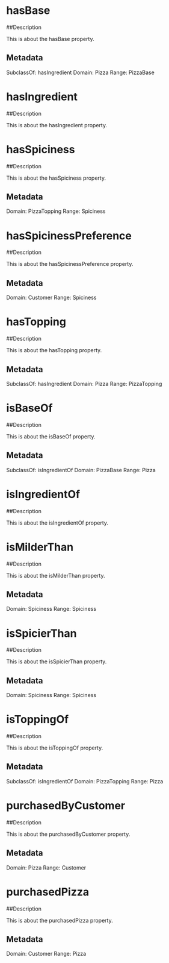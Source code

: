 # hasBase

##Description

This is about the hasBase property.

## Metadata

SubclassOf: hasIngredient
Domain: Pizza
Range: PizzaBase


# hasIngredient

##Description

This is about the hasIngredient property.


# hasSpiciness

##Description

This is about the hasSpiciness property.

## Metadata

Domain: PizzaTopping
Range: Spiciness


# hasSpicinessPreference

##Description

This is about the hasSpicinessPreference property.

## Metadata

Domain: Customer
Range: Spiciness


# hasTopping

##Description

This is about the hasTopping property.

## Metadata

SubclassOf: hasIngredient
Domain: Pizza
Range: PizzaTopping

# isBaseOf

##Description

This is about the isBaseOf property.

## Metadata

SubclassOf: isIngredientOf
Domain: PizzaBase
Range: Pizza

# isIngredientOf

##Description

This is about the isIngredientOf property.


# isMilderThan

##Description

This is about the isMilderThan property.

## Metadata

Domain: Spiciness
Range: Spiciness




# isSpicierThan

##Description

This is about the isSpicierThan property.

## Metadata

Domain: Spiciness
Range: Spiciness


# isToppingOf

##Description

This is about the isToppingOf property.

## Metadata

SubclassOf: isIngredientOf
Domain: PizzaTopping
Range: Pizza


# purchasedByCustomer

##Description

This is about the purchasedByCustomer property.

## Metadata

Domain: Pizza
Range: Customer


# purchasedPizza

##Description

This is about the purchasedPizza property.

## Metadata

Domain: Customer
Range: Pizza

